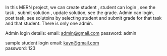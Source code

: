 In this MERN project, we can create student , student can login , see the task , submit solution , update solution, see the grade.
Admin can login, post task, see solutoins by selecting student and submit grade for that task and that student.
There is only one admin.

Admin login details:
email: admin@gmail.com
password: admin

sample student login
email: kayn@gmail.com  
password: 123
